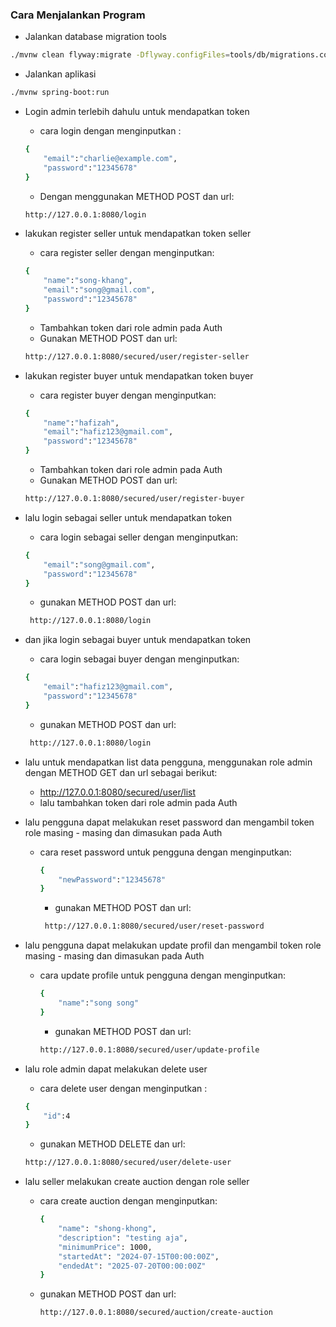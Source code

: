 
### Cara Menjalankan Program

* Jalankan database migration tools
```bash
./mvnw clean flyway:migrate -Dflyway.configFiles=tools/db/migrations.conf
```


* Jalankan aplikasi
```bash
./mvnw spring-boot:run 
```

* Login admin terlebih dahulu untuk mendapatkan token
    - cara login dengan menginputkan :
    ```bash
    {
        "email":"charlie@example.com",
        "password":"12345678"
    }
    ```
    - Dengan menggunakan METHOD POST dan url:
    ```bash
    http://127.0.0.1:8080/login
    ```
* lakukan register seller untuk mendapatkan token seller
    - cara register seller dengan menginputkan:
    ```bash
    {
        "name":"song-khang",
        "email":"song@gmail.com",
        "password":"12345678"
    }
    ```
    - Tambahkan token dari role admin pada Auth
    - Gunakan METHOD POST dan url:
    ```bash
    http://127.0.0.1:8080/secured/user/register-seller
    ```
* lakukan register buyer untuk mendapatkan token buyer
    - cara register buyer dengan menginputkan:
    ```bash
    {
        "name":"hafizah",
        "email":"hafiz123@gmail.com",
        "password":"12345678"
    }
    ```
    - Tambahkan token dari role admin pada Auth
    - Gunakan METHOD POST dan url:
    ```bash
   http://127.0.0.1:8080/secured/user/register-buyer
    ```
* lalu login sebagai seller untuk mendapatkan token
    - cara login sebagai seller dengan menginputkan:
    ```bash
    {
        "email":"song@gmail.com",
        "password":"12345678"
    }
    ```
    - gunakan METHOD POST dan url:
    ```bash
     http://127.0.0.1:8080/login
    ```
* dan jika login sebagai buyer untuk mendapatkan token
    - cara login sebagai buyer dengan menginputkan:
    ```bash
    {
        "email":"hafiz123@gmail.com",
        "password":"12345678"
    }
    ```
    - gunakan METHOD POST dan url:
    ```bash
     http://127.0.0.1:8080/login
    ```
* lalu untuk mendapatkan list data pengguna, menggunakan role admin dengan METHOD GET dan url sebagai berikut:
  - http://127.0.0.1:8080/secured/user/list
  - lalu tambahkan token dari role admin pada Auth

* lalu pengguna dapat melakukan reset password dan mengambil token role masing - masing dan dimasukan pada Auth
  - cara reset password untuk pengguna dengan menginputkan:
    ```bash
    {
        "newPassword":"12345678"
    }
    ```
    - gunakan METHOD POST dan url:
    ```bash
     http://127.0.0.1:8080/secured/user/reset-password
    ```
* lalu pengguna dapat melakukan update profil dan mengambil token role masing - masing dan dimasukan pada Auth
  - cara update profile untuk pengguna dengan menginputkan:
    ```bash
    {
        "name":"song song"
    }
    ```
    - gunakan METHOD POST dan url:
    ```bash
    http://127.0.0.1:8080/secured/user/update-profile
    ```

 * lalu role admin dapat melakukan delete user
   - cara delete user dengan menginputkan :
    ```bash
    {
        "id":4
    }
    ```
    - gunakan METHOD DELETE dan url:
    ```bash
    http://127.0.0.1:8080/secured/user/delete-user
    ```

* lalu seller melakukan create auction dengan role seller
  - cara create auction dengan menginputkan:
    ```bash
    {
        "name": "shong-khong",
        "description": "testing aja",
        "minimumPrice": 1000,
        "startedAt": "2024-07-15T00:00:00Z",
        "endedAt": "2025-07-20T00:00:00Z"
    }
    ```
  - gunakan METHOD POST dan url:
    ```bash
    http://127.0.0.1:8080/secured/auction/create-auction
    ```

